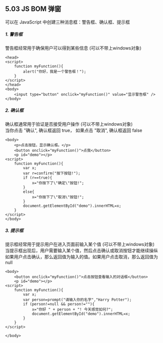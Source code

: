 ## 5.03 JS BOM 弹窗

可以在 JavaScript 中创建三种消息框：警告框、确认框、提示框  

##### 1. 警告框
警告框经常用于确保用户可以得到某些信息 (可以不带上windows对象)     
```
<head>
<script>
    function myFunction(){
    	alert("你好，我是一个警告框！");
    }
</script>
</head>
<body>
    <input type="button" onclick="myFunction()" value="显示警告框" />
</body>

```



##### 2. 确认框
确认框通常用于验证是否接受用户操作  (可以不带上windows对象)     
当你点击 "确认", 确认框返回 true， 如果点击 "取消", 确认框返回 false      
```
<body>
    <p>点击按钮，显示确认框。</p>
    <button onclick="myFunction()">点我</button>
    <p id="demo"></p>
<script>
    function myFunction(){
    	var x;
    	var r=confirm("按下按钮!");
    	if (r==true){
    		x="你按下了\"确定\"按钮!";
    	}
    	else{
    		x="你按下了\"取消\"按钮!";
    	}
    	document.getElementById("demo").innerHTML=x;
    }
</script>
</body>

```

##### 3. 提示框
提示框经常用于提示用户在进入页面前输入某个值  (可以不带上windows对象)    
当提示框出现后，用户需要输入某个值，然后点击确认或取消按钮才能继续操纵        
如果用户点击确认，那么返回值为输入的值。如果用户点击取消，那么返回值为 null      
```
<body>
    <button onclick="myFunction()">点击按钮查看输入的对话框</button>
    <p id="demo"></p>
<script>
    function myFunction(){
    	var x;
    	var person=prompt("请输入你的名字","Harry Potter");
    	if (person!=null && person!=""){
    	    x="你好 " + person + "! 今天感觉如何?";
    	    document.getElementById("demo").innerHTML=x;
    	}
    }
</script>

</body>
```